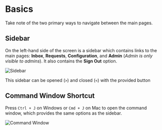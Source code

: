 # Basics

Take note of the two primary ways to navigate between the main pages.

## Sidebar

On the left-hand side of the screen is a sidebar which contains links
to the main pages: **Inbox**, **Requests**, **Configuration**, and **Admin** (_Admin is only visible to admins_). It also contains the **Sign Out** option.

![Sidebar](/navigation/sidebar.png)

This sidebar can be opened (`>`) and closed (`<`) with the provided button 

## Command Window Shortcut

Press `Ctrl + J` on Windows or `Cmd + J` on Mac to open the command window,
which provides the same options as the sidebar.

![Command Window](/navigation/command-box.png)
